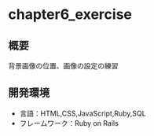 # chapter6_exercise

## 概要
背景画像の位置、画像の設定の練習

## 開発環境
- 言語：HTML,CSS,JavaScript,Ruby,SQL
- フレームワーク：Ruby on Rails
